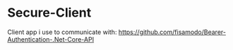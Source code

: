 # Secure-Client

Client app i use to communicate with: https://github.com/fisamodo/Bearer-Authentication-.Net-Core-API
